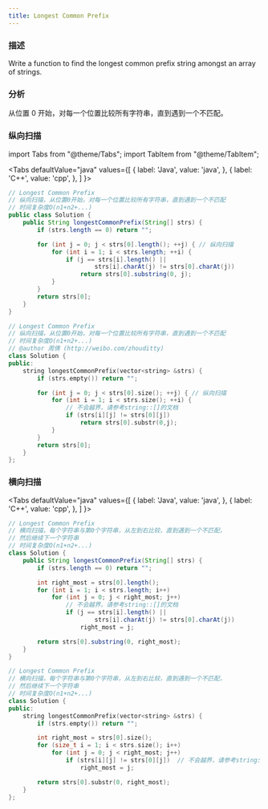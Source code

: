 ```yaml
---
title: Longest Common Prefix
---
```


### 描述

Write a function to find the longest common prefix string amongst an array of strings.

### 分析

从位置 0 开始，对每一个位置比较所有字符串，直到遇到一个不匹配。

### 纵向扫描

import Tabs from "@theme/Tabs";
import TabItem from "@theme/TabItem";

<Tabs
defaultValue="java"
values={[
{ label: 'Java', value: 'java', },
{ label: 'C++', value: 'cpp', },
]
}>
<TabItem value="java">

```java
// Longest Common Prefix
// 纵向扫描，从位置0开始，对每一个位置比较所有字符串，直到遇到一个不匹配
// 时间复杂度O(n1+n2+...)
public class Solution {
    public String longestCommonPrefix(String[] strs) {
        if (strs.length == 0) return "";

        for (int j = 0; j < strs[0].length(); ++j) { // 纵向扫描
            for (int i = 1; i < strs.length; ++i) {
                if (j == strs[i].length() ||
                        strs[i].charAt(j) != strs[0].charAt(j))
                    return strs[0].substring(0, j);
            }
        }
        return strs[0];
    }
}
```

</TabItem>
<TabItem value="cpp">

```cpp
// Longest Common Prefix
// 纵向扫描，从位置0开始，对每一个位置比较所有字符串，直到遇到一个不匹配
// 时间复杂度O(n1+n2+...)
// @author 周倩 (http://weibo.com/zhouditty)
class Solution {
public:
    string longestCommonPrefix(vector<string> &strs) {
        if (strs.empty()) return "";

        for (int j = 0; j < strs[0].size(); ++j) { // 纵向扫描
            for (int i = 1; i < strs.size(); ++i) {
            	// 不会越界，请参考string::[]的文档
                if (strs[i][j] != strs[0][j])
                	return strs[0].substr(0,j);
            }
        }
        return strs[0];
    }
};
```

</TabItem>
</Tabs>

### 横向扫描

<Tabs
defaultValue="java"
values={[
{ label: 'Java', value: 'java', },
{ label: 'C++', value: 'cpp', },
]
}>
<TabItem value="java">

```java
// Longest Common Prefix
// 横向扫描，每个字符串与第0个字符串，从左到右比较，直到遇到一个不匹配，
// 然后继续下一个字符串
// 时间复杂度O(n1+n2+...)
class Solution {
    public String longestCommonPrefix(String[] strs) {
        if (strs.length == 0) return "";

        int right_most = strs[0].length();
        for (int i = 1; i < strs.length; i++)
            for (int j = 0; j < right_most; j++)
                // 不会越界，请参考string::[]的文档
                if (j == strs[i].length() ||
                        strs[i].charAt(j) != strs[0].charAt(j))
                    right_most = j;

        return strs[0].substring(0, right_most);
    }
}
```

</TabItem>
<TabItem value="cpp">

```cpp
// Longest Common Prefix
// 横向扫描，每个字符串与第0个字符串，从左到右比较，直到遇到一个不匹配，
// 然后继续下一个字符串
// 时间复杂度O(n1+n2+...)
class Solution {
public:
    string longestCommonPrefix(vector<string> &strs) {
        if (strs.empty()) return "";

        int right_most = strs[0].size();
        for (size_t i = 1; i < strs.size(); i++)
            for (int j = 0; j < right_most; j++)
                if (strs[i][j] != strs[0][j])  // 不会越界，请参考string::[]的文档
                    right_most = j;

        return strs[0].substr(0, right_most);
    }
};
```

</TabItem>
</Tabs>
